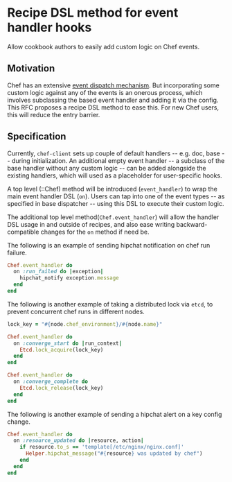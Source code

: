 # Recipe DSL method for event handler hooks

Allow cookbook authors to easily add custom logic on Chef events.

## Motivation

Chef has an extensive [event dispatch mechanism](https://github.com/chef/chef/blob/master/lib/chef/event_dispatch/base.rb).
But incorporating some custom logic against any of the events is an onerous process, which involves
subclassing the based event handler and adding it via the config. This RFC
proposes a recipe DSL method to ease this. For new Chef users, this will reduce
the entry barrier.

## Specification

Currently, `chef-client` sets up couple of default handlers -- e.g. doc, base -- during
initialization. An additional empty event handler -- a subclass
of the base handler without any custom logic -- can be added alongside the
existing handlers, which will used as a placeholder for user-specific hooks.

A top level (::Chef) method will be introduced (`event_handler`) to wrap the
main event handler DSL (`on`). Users can tap into one of the event types
-- as specified in base dispatcher -- using this DSL to execute their custom logic.

The additional top level method(`Chef.event_handler`) will allow the handler
DSL usage in and outside of recipes, and also ease writing backward-compatible
changes for the `on` method if need be.

The following is an example of sending hipchat notification on chef run failure.

```ruby
Chef.event_handler do
  on :run_failed do |exception|
    hipchat_notify exception.message
  end
end
```

The following is another example of taking a distributed lock via `etcd`, to 
prevent concurrent chef runs in different nodes.

```ruby
lock_key = "#{node.chef_environment}/#{node.name}"

Chef.event_handler do
  on :converge_start do |run_context|
    Etcd.lock_acquire(lock_key)
  end
end

Chef.event_handler do
  on :converge_complete do
    Etcd.lock_release(lock_key)
  end
end
```

The following is another example of sending a hipchat alert on a key config change.

```ruby
Chef.event_handler do
  on :resource_updated do |resource, action|
    if resource.to_s == 'template[/etc/nginx/nginx.conf]'
      Helper.hipchat_message("#{resource} was updated by chef")
    end
  end
end
```